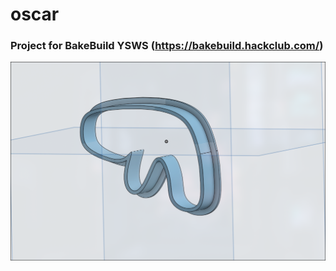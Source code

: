 # oscar
### Project for BakeBuild YSWS (https://bakebuild.hackclub.com/)
![oscar](oscar.png "Oscar")
